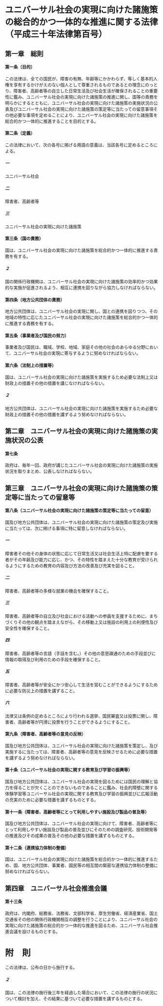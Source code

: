 # ユニバーサル社会の実現に向けた諸施策の総合的かつ一体的な推進に関する法律（平成三十年法律第百号）
## 第一章　総則
#### 第一条（目的）
この法律は、全ての国民が、障害の有無、年齢等にかかわらず、等しく基本的人権を享有するかけがえのない個人として尊重されるものであるとの理念にのっとり、障害者、高齢者等の自立した日常生活及び社会生活が確保されることの重要性に鑑み、ユニバーサル社会の実現に向けた諸施策の推進に関し、国等の責務を明らかにするとともに、ユニバーサル社会の実現に向けた諸施策の実施状況の公表及びユニバーサル社会の実現に向けた諸施策の策定等に当たっての留意事項その他必要な事項を定めることにより、ユニバーサル社会の実現に向けた諸施策を総合的かつ一体的に推進することを目的とする。
#### 第二条（定義）
この法律において、次の各号に掲げる用語の意義は、当該各号に定めるところによる。
##### 一
ユニバーサル社会
##### 二
障害者、高齢者等
##### 三
ユニバーサル社会の実現に向けた諸施策
#### 第三条（国の責務）
国は、ユニバーサル社会の実現に向けた諸施策を総合的かつ一体的に推進する責務を有する。
##### ２
国の関係行政機関は、ユニバーサル社会の実現に向けた諸施策の効率的かつ効果的な実施が促進されるよう、相互に連携を図りながら協力しなければならない。
#### 第四条（地方公共団体の責務）
地方公共団体は、ユニバーサル社会の実現に関し、国との連携を図りつつ、その地域の特性に応じたユニバーサル社会の実現に向けた諸施策を総合的かつ一体的に推進する責務を有する。
#### 第五条（事業者及び国民の努力）
事業者及び国民は、職域、学校、地域、家庭その他の社会のあらゆる分野において、ユニバーサル社会の実現に寄与するように努めなければならない。
#### 第六条（法制上の措置等）
国は、ユニバーサル社会の実現に向けた諸施策を実施するため必要な法制上又は財政上の措置その他の措置を講じなければならない。
##### ２
地方公共団体は、ユニバーサル社会の実現に向けた諸施策を実施するため必要な財政上の措置その他の措置を講ずるよう努めなければならない。
## 第二章　ユニバーサル社会の実現に向けた諸施策の実施状況の公表
#### 第七条
政府は、毎年一回、政府が講じたユニバーサル社会の実現に向けた諸施策の実施状況を取りまとめ、公表しなければならない。
## 第三章　ユニバーサル社会の実現に向けた諸施策の策定等に当たっての留意等
#### 第八条（ユニバーサル社会の実現に向けた諸施策の策定等に当たっての留意）
国及び地方公共団体は、ユニバーサル社会の実現に向けた諸施策の策定及び実施に当たっては、次に掲げる事項に特に留意しなければならない。
##### 一
障害者その他その身体の状態に応じて日常生活又は社会生活上特に配慮を要する者がその年齢及び能力に応じ、かつ、その特性を踏まえた十分な教育が受けられるようにするための教育の内容及び方法の改善及び充実を図ること。
##### 二
障害者、高齢者等の多様な就業の機会を確保すること。
##### 三
障害者、高齢者等の自立及び社会における活動への参画を支援するために、まちづくりその他の観点を踏まえながら、その移動上又は施設の利用上の利便性及び安全性を確保すること。
##### 四
障害者、高齢者等の言語（手話を含む。）その他の意思疎通のための手段並びに情報の取得及び利用のための手段を確保すること。
##### 五
障害者、高齢者等が安全にかつ安心して生活を営むことができるようにするために必要な防災上の措置を講ずること。
##### 六
法律又は条例の定めるところにより行われる選挙、国民審査又は投票に関し、障害者、高齢者等が円滑に投票を行うことができるようにすること。
#### 第九条（障害者、高齢者等の意見の反映）
国及び地方公共団体は、ユニバーサル社会の実現に向けた諸施策を策定し、及び実施するに当たっては、障害者、高齢者等の意見を反映させるために必要な措置を講ずるよう努めなければならない。
#### 第十条（ユニバーサル社会の実現に関する教育及び学習の振興等）
国及び地方公共団体は、ユニバーサル社会の実現を図るためには国民の理解と協力を得ることが欠くことのできないものであることに鑑み、社会的障壁に関する体験学習等ユニバーサル社会の実現に関する教育及び学習の振興並びに広報活動の充実のために必要な措置を講ずるものとする。
#### 第十一条（障害者、高齢者等にとって利用しやすい施設及び製品の普及等）
国及び地方公共団体は、ユニバーサル社会の実現に向けて、障害者、高齢者等にとって利用しやすい施設及び製品の普及並びにそのための調査研究、技術開発等の推進及びその成果の普及その他の必要な措置を講ずるものとする。
#### 第十二条（連携協力体制の整備）
国は、ユニバーサル社会の実現に向けた諸施策を総合的かつ一体的に推進するため、国、地方公共団体、事業者、国民等の相互間の緊密な連携協力体制の整備に努めなければならない。
## 第四章　ユニバーサル社会推進会議
#### 第十三条
政府は、内閣府、総務省、法務省、文部科学省、厚生労働省、経済産業省、国土交通省その他の関係行政機関相互の調整を行うことにより、ユニバーサル社会の実現に向けた諸施策の総合的かつ一体的な推進を図るため、ユニバーサル社会推進会議を設けるものとする。
# 附　則
この法律は、公布の日から施行する。
##### ２
国は、この法律の施行後三年を経過した場合において、この法律の施行の状況について検討を加え、その結果に基づいて必要な措置を講ずるものとする。
